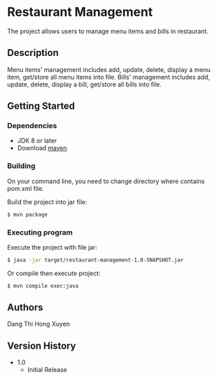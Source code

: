 # Restaurant Management

The project allows users to manage menu items and bills in restaurant.

## Description

Menu items' management includes add, update, delete, display a menu item, get/store all menu items into file.
Bills' management includes add, update, delete, display a bill, get/store all bills into file.


## Getting Started

### Dependencies

* JDK 8 or later
* Download [maven](https://maven.apache.org/guides/getting-started/maven-in-five-minutes.html) 

### Building

On your command line, you need to change directory where contains pom.xml file.

Build the project into jar file:

  ```sh
$ mvn package
  ```

### Executing program

Execute the project with file jar:

  ```sh
 $ java -jar target/restaurant-management-1.0-SNAPSHOT.jar
  ```

Or compile then execute project:

  ```sh
$ mvn compile exec:java
  ```

## Authors

Dang Thi Hong Xuyen

## Version History

* 1.0
    * Initial Release

